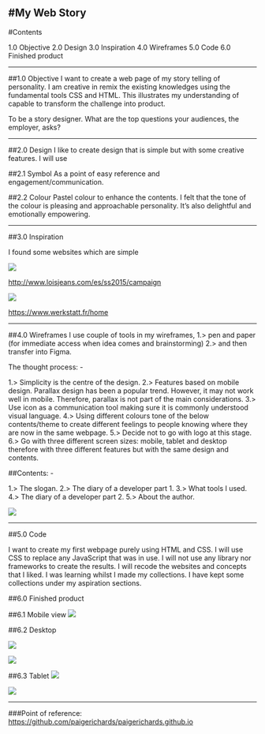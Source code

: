 #My Web Story
---------------------------------------------------------
#Contents

1.0 Objective
2.0 Design
3.0 Inspiration
4.0 Wireframes
5.0 Code
6.0 Finished product

---------------------------------------------------------

##1.0 Objective
I want to create a web page of my story telling of personality. I am creative in remix the existing knowledges using the fundamental tools CSS and HTML. This illustrates my understanding of capable to transform the challenge into product.


To be a story designer. What are the top questions your audiences, the employer, asks? 

---------------------------------------------------------

##2.0 Design
I like to create design that is simple but with some creative features. I will use 

##2.1 Symbol 
As a point of easy reference and engagement/communication.

##2.2 Colour
Pastel colour to enhance the contents.
I felt that the tone of the colour is pleasing and approachable personality. It’s also delightful and emotionally empowering.

---------------------------------------------------------

##3.0 Inspiration

I found some websites which are simple

![](img/photo-1.png)

http://www.loisjeans.com/es/ss2015/campaign

![](img/photo-2.png)


https://www.werkstatt.fr/home

---------------------------------------------------------

##4.0 Wireframes
I use couple of tools in my wireframes, 
1.>	pen and paper (for immediate access when idea comes and brainstorming)
2.>	and then transfer into Figma.

The thought process: -

1.>	Simplicity is the centre of the design.
2.>	Features based on mobile design. Parallax design has been a popular trend. However, it may not work well in mobile. Therefore, parallax is not part of the main considerations.
3.>	Use icon as a communication tool making sure it is commonly understood visual language.
4.>	Using different colours tone of the below contents/theme to create different feelings to people knowing where they are now in the same webpage.
5.>	Decide not to go with logo at this stage.
6.>	Go with three different screen sizes: mobile, tablet and desktop therefore with three different features but with the same design and contents.

##Contents: -

1.>	The slogan.
2.>	The diary of a developer part 1.
3.>	What tools I used.
4.>	The diary of a developer part 2.
5.>	About the author.


![](img/photo-3.png)

---------------------------------------------------------

##5.0 Code

I want to create my first webpage purely using HTML and CSS. I will use CSS to replace any JavaScript that was in use. I will not use any library nor frameworks to create the results. I will recode the websites and concepts that I liked. I was learning whilst I made my collections. I have kept some collections under my aspiration sections.

##6.0 Finished product

##6.1 Mobile view
![](img/photo-4.png)


##6.2 Desktop

![](img/photo-5.png)

![](img/photo-6.png)


##6.3 Tablet
![](img/photo-7.png)

![](img/photo-8.png)

---------------------------------------------------------

###Point of reference: https://github.com/paigerichards/paigerichards.github.io

